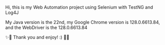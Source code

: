 Hi, this is my Web Automation project using Selenium with TestNG and Log4J

My Java version is the 22nd, my Google Chrome version is 128.0.6613.84, and the WebDriver is the 128.0.6613.84

✨🚀 Thank you and enjoy! :) 🚀✨
